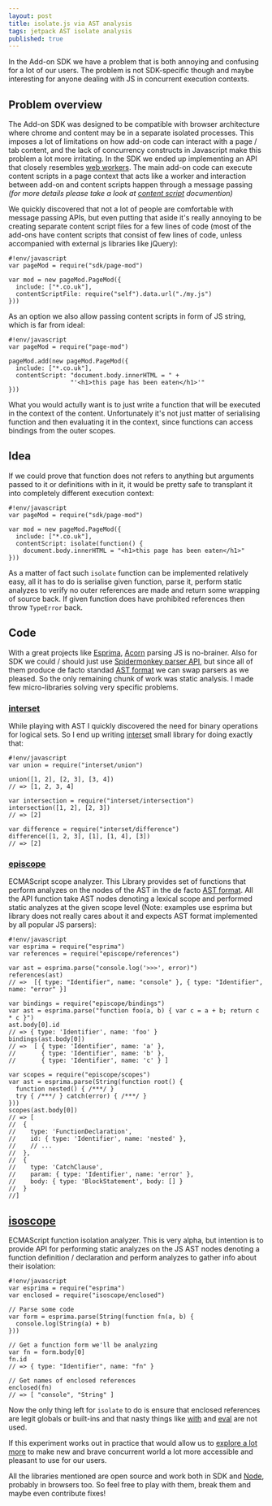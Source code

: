 ```yaml
---
layout: post
title: isolate.js via AST analysis
tags: jetpack AST isolate analysis
published: true
---
```


In the Add-on SDK we have a problem that is both annoying and confusing
for a lot of our users. The problem is not SDK-specific though and maybe
interesting for anyone dealing with JS in concurrent execution contexts.

## Problem overview

The Add-on SDK was designed to be compatible with browser architecture where
chrome and content may be in a separate isolated processes. This imposes
a lot of limitations on how add-on code can interact with a page / tab
content, and the lack of concurrency constructs in Javascript make this problem
a lot more irritating. In the SDK we ended up implementing an API that closely resembles
[web workers][]. The main add-on code can execute content scripts in a
page context that acts like a worker and interaction between add-on and
content scripts happen through a message passing _(for more details please
take a look at [content script][] documention)_

We quickly discovered that not a lot of people are comfortable with message
passing APIs, but even putting that aside it's really annoying to be creating
separate content script files for a few lines of code (most of the add-ons
have content scripts that consist of few lines of code, unless accompanied
with external js libraries like jQuery):

    #!env/javascript
    var pageMod = require("sdk/page-mod")
    
    var mod = new pageMod.PageMod({
      include: ["*.co.uk"],
      contentScriptFile: require("self").data.url("./my.js")
    }))
    
As an option we also allow passing content scripts in form of JS string, which is
far from ideal:

	#!env/javascript
	var pageMod = require("page-mod")
 
	pageMod.add(new pageMod.PageMod({
  	  include: ["*.co.uk"],
  	  contentScript: "document.body.innerHTML = " +
                 	 "'<h1>this page has been eaten</h1>'"
	}))

What you would actully want is to just write a function that will be executed
in the context of the content. Unfortunately it's not just matter of serialising
function and then evaluating it in the context, since functions can access bindings
from the outer scopes.

## Idea

If we could prove that function does not refers to anything but arguments
passed to it or definitions with in it, it would be pretty safe to transplant
it into completely different execution context:

    #!env/javascript
    var pageMod = require("sdk/page-mod")
    
    var mod = new pageMod.PageMod({
      include: ["*.co.uk"],
      contentScript: isolate(function() {
        document.body.innerHTML = "<h1>this page has been eaten</h1>"
    }))
    
As a matter of fact such `isolate` function can be implemented relatively easy,
all it has to do is serialise given function, parse it, perform static analyzes
to verify no outer references are made and return some wrapping of source back.
If given function does have prohibited references then throw `TypeError` back.

## Code

With a great projects like [Esprima][], [Acorn][] parsing JS is no-brainer. Also
for SDK we could / should just use [Spidermonkey parser API][], but since all of
them produce de facto standad [AST format][] we can swap parsers as we pleased.
So the only remaining chunk of work was static analysis. I made few micro-libraries
solving very specific problems.

### [interset][]

While playing with AST I quickly discovered the need for binary operations for
logical sets. So I end up writing [interset][] small library for doing exactly
that:

	#!env/javascript
	var union = require("interset/union")
    
	union([1, 2], [2, 3], [3, 4])
	// => [1, 2, 3, 4]

    var intersection = require("interset/intersection")
    intersection([1, 2], [2, 3])
    // => [2]
    
    var difference = require("interset/difference")
    difference([1, 2, 3], [1], [1, 4], [3])
    // => [2]

### [episcope][]

ECMAScript scope analyzer. This Library provides set of functions that perform analyzes
on the nodes of the AST in the de facto [AST format][]. All the API function take
AST nodes denoting a lexical scope and performed static analyzes at the given scope
level (Note: examples use esprima but library does not really cares about it and
expects AST format implemented by all popular JS parsers):

	#!env/javascript
    var esprima = require("esprima")
	var references = require("episcope/references")
    
	var ast = esprima.parse("console.log('>>>', error)")
	references(ast)
    // =>  [{ type: "Identifier", name: "console" }, { type: "Identifier", name: "error" }]
    
    var bindings = require("episcope/bindings")
	var ast = esprima.parse("function foo(a, b) { var c = a + b; return c * c }")
	ast.body[0].id
	// => { type: 'Identifier', name: 'foo' }
	bindings(ast.body[0])
	// =>  [ { type: 'Identifier', name: 'a' },
	//       { type: 'Identifier', name: 'b' },
	//       { type: 'Identifier', name: 'c' } ]
    
    var scopes = require("episcope/scopes")
	var ast = esprima.parse(String(function root() {
	  function nested() { /***/ }
  	  try { /***/ } catch(error) { /***/ }
	}))
    scopes(ast.body[0])
    // => [
    //  { 
    //    type: 'FunctionDeclaration',
    //    id: { type: 'Identifier', name: 'nested' },
    //    // ...
    //  },
    //  {
    //    type: 'CatchClause',
    //    param: { type: 'Identifier', name: 'error' },
    //    body: { type: 'BlockStatement', body: [] }
    //  }
    //]
    

## [isoscope][]

ECMAScript function isolation analyzer. This is very alpha, but intention is to provide API for performing 
static analyzes on the JS AST nodes denoting a function definition / declaration and perform analyzes to 
gather info about their isolation:

	#!env/javascript
    var esprima = require("esprima")
    var enclosed = require("isoscope/enclosed")
    
    // Parse some code
    var form = esprima.parse(String(function fn(a, b) {
      console.log(String(a) + b)
    }))
    
    // Get a function form we'll be analyzing
    var fn = form.body[0]
    fn.id
    // => { type: "Identifier", name: "fn" }
    
    // Get names of enclosed references
    enclosed(fn)
    // => [ "console", "String" ]
    

Now the only thing left for `isolate` to do is ensure that enclosed references are
legit globals or built-ins and that nasty things like [with][] and [eval][] are
not used.

If this experiment works out in practice that would allow us to [explore a lot
more][JEP-Content-scripts] to make new and brave concurrent world a lot more
accessible and pleasant to use for our users.

All the libraries mentioned are open source and work both in SDK and [Node][],
probably in browsers too. So feel free to play with them, break them and maybe
even contribute fixes!

[content script]:https://addons.mozilla.org/en-US/developers/docs/sdk/latest/dev-guide/guides/content-scripts/index.html
[web workers]:https://developer.mozilla.org/en-US/docs/DOM/Using_web_workers

[Spidermonkey parser API]:https://developer.mozilla.org/en-US/docs/SpiderMonkey/Parser_API
[Acorn]:http://marijnhaverbeke.nl/acorn/
[Esprima]:http://esprima.org/
[AST format]:http://esprima.org/doc/index.html#ast
[interset]:https://github.com/Gozala/interset
[episcope]:https://github.com/Gozala/episcope
[isoscope]:https://github.com/Gozala/episcope
[with]:https://developer.mozilla.org/en-US/docs/JavaScript/Reference/Statements/with
[eval]:https://developer.mozilla.org/en-US/docs/JavaScript/Reference/Global_Objects/eval
[Node]:http://nodejs.org/
[JEP-Content-scripts]:https://github.com/mozilla/addon-sdk/wiki/JEP-Content-scripts